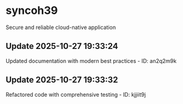 # syncoh39
Secure and reliable cloud-native application

## Update 2025-10-27 19:33:24
Updated documentation with modern best practices - ID: an2q2m9k


## Update 2025-10-27 19:33:32
Refactored code with comprehensive testing - ID: kjjiit9j


